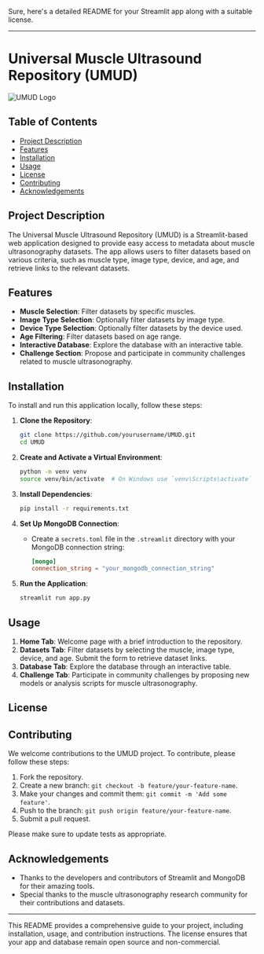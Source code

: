 Sure, here's a detailed README for your Streamlit app along with a suitable license.

---

# Universal Muscle Ultrasound Repository (UMUD)

![UMUD Logo](path_to_logo_image)

## Table of Contents
- [Project Description](#project-description)
- [Features](#features)
- [Installation](#installation)
- [Usage](#usage)
- [License](#license)
- [Contributing](#contributing)
- [Acknowledgements](#acknowledgements)

## Project Description

The Universal Muscle Ultrasound Repository (UMUD) is a Streamlit-based web application designed to provide easy access to metadata about muscle ultrasonography datasets. The app allows users to filter datasets based on various criteria, such as muscle type, image type, device, and age, and retrieve links to the relevant datasets.

## Features

- **Muscle Selection**: Filter datasets by specific muscles.
- **Image Type Selection**: Optionally filter datasets by image type.
- **Device Type Selection**: Optionally filter datasets by the device used.
- **Age Filtering**: Filter datasets based on age range.
- **Interactive Database**: Explore the database with an interactive table.
- **Challenge Section**: Propose and participate in community challenges related to muscle ultrasonography.

## Installation

To install and run this application locally, follow these steps:

1. **Clone the Repository**:
    ```bash
    git clone https://github.com/yourusername/UMUD.git
    cd UMUD
    ```

2. **Create and Activate a Virtual Environment**:
    ```bash
    python -m venv venv
    source venv/bin/activate  # On Windows use `venv\Scripts\activate`
    ```

3. **Install Dependencies**:
    ```bash
    pip install -r requirements.txt
    ```

4. **Set Up MongoDB Connection**:
    - Create a `secrets.toml` file in the `.streamlit` directory with your MongoDB connection string:
      ```toml
      [mongo]
      connection_string = "your_mongodb_connection_string"
      ```

5. **Run the Application**:
    ```bash
    streamlit run app.py
    ```

## Usage

1. **Home Tab**: Welcome page with a brief introduction to the repository.
2. **Datasets Tab**: Filter datasets by selecting the muscle, image type, device, and age. Submit the form to retrieve dataset links.
3. **Database Tab**: Explore the database through an interactive table.
4. **Challenge Tab**: Participate in community challenges by proposing new models or analysis scripts for muscle ultrasonography.

## License


## Contributing

We welcome contributions to the UMUD project. To contribute, please follow these steps:

1. Fork the repository.
2. Create a new branch: `git checkout -b feature/your-feature-name`.
3. Make your changes and commit them: `git commit -m 'Add some feature'`.
4. Push to the branch: `git push origin feature/your-feature-name`.
5. Submit a pull request.

Please make sure to update tests as appropriate.

## Acknowledgements

- Thanks to the developers and contributors of Streamlit and MongoDB for their amazing tools.
- Special thanks to the muscle ultrasonography research community for their contributions and datasets.

---

This README provides a comprehensive guide to your project, including installation, usage, and contribution instructions. The license ensures that your app and database remain open source and non-commercial.